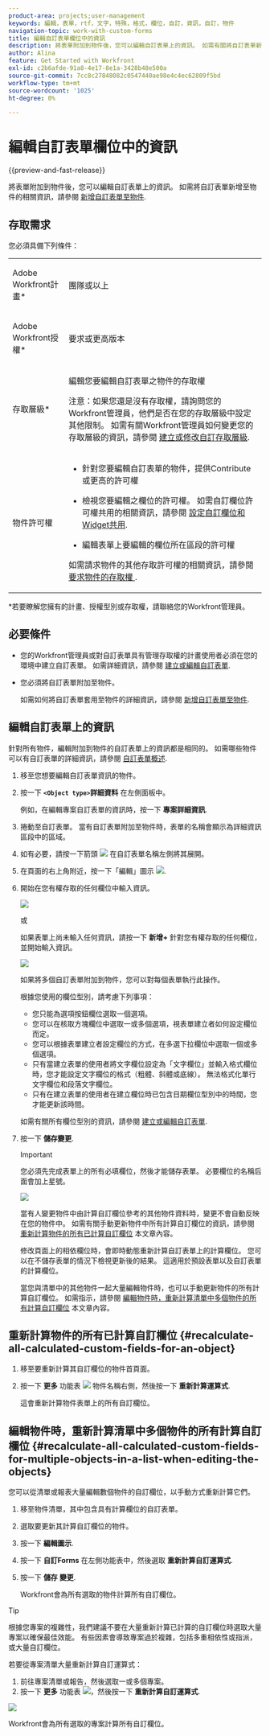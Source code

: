 ```yaml
---
product-area: projects;user-management
keywords: 編輯，表單，rtf，文字，特殊，格式，欄位，自訂，資訊，自訂，物件
navigation-topic: work-with-custom-forms
title: 編輯自訂表單欄位中的資訊
description: 將表單附加到物件後，您可以編輯自訂表單上的資訊。 如需有關將自訂表單新增至物件的資訊，請參閱將自訂表單新增至物件。
author: Alina
feature: Get Started with Workfront
exl-id: c2b6afde-91a8-4e17-8e1a-3428b48e500a
source-git-commit: 7cc8c27848082c0547440ae98e4c4ec62809f5bd
workflow-type: tm+mt
source-wordcount: '1025'
ht-degree: 0%

---
```


# 編輯自訂表單欄位中的資訊

{{preview-and-fast-release}}

將表單附加到物件後，您可以編輯自訂表單上的資訊。 如需將自訂表單新增至物件的相關資訊，請參閱 [新增自訂表單至物件](../../workfront-basics/work-with-custom-forms/add-a-custom-form-to-an-object.md).

## 存取需求

您必須具備下列條件：

<table style="table-layout:auto"> 
 <col> 
 <col> 
 <tbody> 
  <tr> 
   <td role="rowheader"> <p>Adobe Workfront計畫*</p> </td> 
   <td>團隊或以上</td> 
  </tr> 
  <tr> 
   <td role="rowheader"> <p>Adobe Workfront授權*</p> </td> 
   <td> <p>要求或更高版本</p> </td> 
  </tr> 
  <tr data-mc-conditions=""> 
   <td role="rowheader">存取層級*</td> 
   <td> <p>編輯您要編輯自訂表單之物件的存取權</p> <p>注意：如果您還是沒有存取權，請詢問您的Workfront管理員，他們是否在您的存取層級中設定其他限制。 如需有關Workfront管理員如何變更您的存取層級的資訊，請參閱 <a href="../../administration-and-setup/add-users/configure-and-grant-access/create-modify-access-levels.md" class="MCXref xref">建立或修改自訂存取層級</a>.</p> </td> 
  </tr> 
  <tr data-mc-conditions=""> 
   <td role="rowheader"> <p>物件許可權</p> </td> 
   <td> 
    <ul> 
     <li> <p>針對您要編輯自訂表單的物件，提供Contribute或更高的許可權</p> </li> 
     <li>檢視您要編輯之欄位的許可權。 如需自訂欄位許可權共用的相關資訊，請參閱 <a href="../../administration-and-setup/customize-workfront/create-manage-custom-forms/configure-sharing-for-a-custom-field.md" class="MCXref xref">設定自訂欄位和Widget共用</a>.</li> 
     <li> <p>編輯表單上要編輯的欄位所在區段的許可權</p> </li> 
    </ul> <p>如需請求物件的其他存取許可權的相關資訊，請參閱 <a href="../../workfront-basics/grant-and-request-access-to-objects/request-access.md" class="MCXref xref">要求物件的存取權 </a>.</p> </td> 
  </tr> 
 </tbody> 
</table>

&#42;若要瞭解您擁有的計畫、授權型別或存取權，請聯絡您的Workfront管理員。

## 必要條件

* 您的Workfront管理員或對自訂表單具有管理存取權的計畫使用者必須在您的環境中建立自訂表單。 如需詳細資訊，請參閱 [建立或編輯自訂表單](../../administration-and-setup/customize-workfront/create-manage-custom-forms/create-or-edit-a-custom-form.md).
* 您必須將自訂表單附加至物件。

  如需如何將自訂表單套用至物件的詳細資訊，請參閱 [新增自訂表單至物件](../../workfront-basics/work-with-custom-forms/add-a-custom-form-to-an-object.md).

## 編輯自訂表單上的資訊

針對所有物件，編輯附加到物件的自訂表單上的資訊都是相同的。 如需哪些物件可以有自訂表單的詳細資訊，請參閱 [自訂表單概述](../../administration-and-setup/customize-workfront/create-manage-custom-forms/custom-forms-overview.md).

1. 移至您想要編輯自訂表單資訊的物件。
1. 按一下 **`<Object type>`詳細資料** 在左側面板中。

   例如，在編輯專案自訂表單的資訊時，按一下 **專案詳細資訊**.

1. 捲動至自訂表單。 當有自訂表單附加至物件時，表單的名稱會顯示為詳細資訊區段中的區域。
1. 如有必要，請按一下箭頭 ![](assets/expand-arrow-right.png) 在自訂表單名稱左側將其展開。
1. 在頁面的右上角附近，按一下「編輯」圖示 ![](assets/edit-icon.png).
1. 開始在您有權存取的任何欄位中輸入資訊。

   ![](assets/click-in-field-to-edit-info-350x132.png)

   或

   如果表單上尚未輸入任何資訊，請按一下 **新增+** 針對您有權存取的任何欄位，並開始輸入資訊。

   ![](assets/plus-add-to-edit-info-350x180.png)

   如果將多個自訂表單附加到物件，您可以對每個表單執行此操作。

   根據您使用的欄位型別，請考慮下列事項：

   * 您只能為選項按鈕欄位選取一個選項。
   * 您可以在核取方塊欄位中選取一或多個選項，視表單建立者如何設定欄位而定。
   * 您可以根據表單建立者設定欄位的方式，在多選下拉欄位中選取一個或多個選項。
   * 只有當建立表單的使用者將文字欄位設定為「文字欄位」並輸入格式欄位時，您才能設定文字欄位的格式（粗體、斜體或底線）。 無法格式化單行文字欄位和段落文字欄位。
   * 只有在建立表單的使用者在建立欄位時已包含日期欄位型別中的時間，您才能更新該時間。

   如需有關所有欄位型別的資訊，請參閱 [建立或編輯自訂表單](../../administration-and-setup/customize-workfront/create-manage-custom-forms/create-or-edit-a-custom-form.md).

1. 按一下 **儲存變更**.

   >[!IMPORTANT]
   >
   >您必須先完成表單上的所有必填欄位，然後才能儲存表單。 必要欄位的名稱后面會加上星號。
   >
   >![](assets/nwe-required-custom-field.png)

   當有人變更物件中由計算自訂欄位參考的其他物件資料時，變更不會自動反映在您的物件中。 如需有關手動更新物件中所有計算自訂欄位的資訊，請參閱 [重新計算物件的所有已計算自訂欄位](#recalculate-all-calculated-custom-fields-for-an-object) 本文章內容。

   <span class="preview">修改頁面上的相依欄位時，會即時動態重新計算自訂表單上的計算欄位。 您可以在不儲存表單的情況下檢視更新後的結果。 這適用於預設表單以及自訂表單的計算欄位。</span>

   當您與清單中的其他物件一起大量編輯物件時，也可以手動更新物件的所有計算自訂欄位。 如需指示，請參閱 [編輯物件時，重新計算清單中多個物件的所有計算自訂欄位](#recalculate-all-calculated-custom-fields-for-multiple-objects-in-a-list-when-editing-the-objects) 本文章內容。

## 重新計算物件的所有已計算自訂欄位  {#recalculate-all-calculated-custom-fields-for-an-object}

1. 移至要重新計算其自訂欄位的物件首頁面。
1. 按一下 **更多** 功能表 ![](assets/more-icon.png) 物件名稱右側，然後按一下 **重新計算運算式**.

   這會重新計算物件表單上的所有自訂欄位。

## 編輯物件時，重新計算清單中多個物件的所有計算自訂欄位 {#recalculate-all-calculated-custom-fields-for-multiple-objects-in-a-list-when-editing-the-objects}

<!--
<p data-mc-conditions="QuicksilverOrClassic.Draft mode">(NOTE: this will need to be edited when the bulk edit for objects update in NW)</p>
-->

您可以從清單或報表大量編輯數個物件的自訂欄位，以手動方式重新計算它們。

1. 移至物件清單，其中包含具有計算欄位的自訂表單。
1. 選取要更新其計算自訂欄位的物件。
1. 按一下 **編輯圖示**.
1. 按一下 **自訂Forms** 在左側功能表中，然後選取 **重新計算自訂運算式**.
1. 按一下 **儲存** **變更**.

   Workfront會為所有選取的物件計算所有自訂欄位。

>[!TIP]
>
>根據您專案的複雜性，我們建議不要在大量重新計算已計算的自訂欄位時選取大量專案以確保最佳效能。 有些因素會導致專案過於複雜，包括多重相依性或指派，或大量自訂欄位。
>
>若要從專案清單大量重新計算自訂運算式：
>
>1. 前往專案清單或報告，然後選取一或多個專案。
>1. 按一下 **更多** 功能表 ![](assets/more-icon.png)，然後按一下 **重新計算自訂運算式**.
>
>![](assets/recalculate-expressions-timeline-finances-drop-down-in-project-list-nwe.png)
>
>Workfront會為所有選取的專案計算所有自訂欄位。
